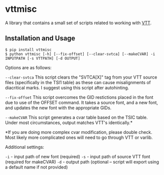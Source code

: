 # vttmisc

A library that contains a small set of scripts related to working with [VTT](https://docs.microsoft.com/en-us/typography/tools/vtt/). 

## Installation and Usage

```
$ pip install vttmisc
$ python vttmisc [-h] [--fix-offset] [--clear-svtca] [--makeCVAR] -i INPUTPATH [-s VTTPATH] [-d OUTPUT]
```

Options are as follows:

`--clear-svtca`
This script clears the "SVTCA[X]" tag from your VTT source files (specifically in the TSI1 table) as these can cause misalignments of diacritical marks. I suggest using this script after autohinting.

`--fix-offset`
This script overcomes the GID restictions placed in the font due to use of the OFFSET command. It takes a source font, and a new font, and updates the new font with the appropriate GIDs. 

`--makeCVAR`
This script generates a cvar table based on the TSIC table. Under most circumstances, output matches VTT's identically.*

*If you are doing more complex cvar modification, please double check. Most likely more complicated ones will need to go through VTT or varlib.

Additional settings:

`-i` - input path of new font (required)
`-s` - input path of source VTT font (required for makeCVAR)
`-d` - output path (optional – script will export using a default name if not provided)

